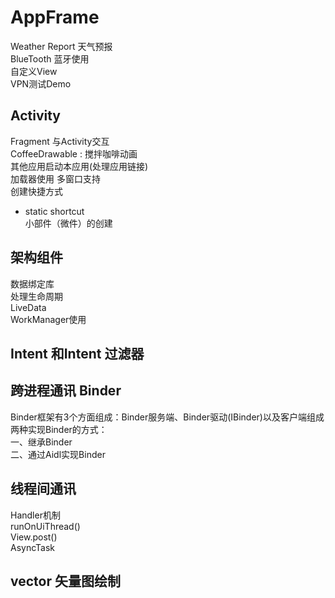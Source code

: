 # AppFrame
Weather Report 天气预报  
BlueTooth 蓝牙使用  
自定义View   
VPN测试Demo

## Activity  
Fragment 与Activity交互  
CoffeeDrawable : 搅拌咖啡动画  
其他应用启动本应用(处理应用链接)  
加载器使用
多窗口支持  
创建快捷方式  
* static shortcut  
小部件（微件）的创建  

## 架构组件
数据绑定库  
处理生命周期  
LiveData   
WorkManager使用

## Intent 和Intent 过滤器

## 跨进程通讯 Binder
Binder框架有3个方面组成：Binder服务端、Binder驱动(IBinder)以及客户端组成  
两种实现Binder的方式：  
一、继承Binder  
二、通过Aidl实现Binder

## 线程间通讯
Handler机制  
runOnUiThread()  
View.post()  
AsyncTask  

## vector 矢量图绘制
